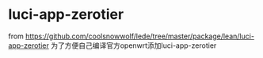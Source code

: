 # luci-app-zerotier
from https://github.com/coolsnowwolf/lede/tree/master/package/lean/luci-app-zerotier
为了方便自己编译官方openwrt添加luci-app-zerotier

